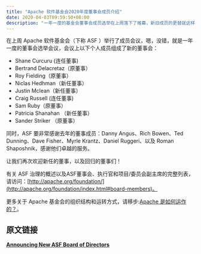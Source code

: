 ```yaml
---
title: "Apache 软件基金会2020年度董事会成员介绍"
date: 2020-04-03T09:59:50+08:00
description: "一年一度的基金会董事会成员选举在上周落下了帷幕，新旧成员的更替就这样更新着，在我们进一步理解 Apache 之前，我们暂时将之视为新闻即可。顺道看下有没有你认识的成员。"
---
```


在上周 Apache 软件基金会（下称 ASF ）举行了成员会议，嗯，没错，就是一年一度的董事会选举会议，会议上以下个人成员组成了新的董事会：

* Shane Curcuru (连任董事)
* Bertrand Delacretaz（原董事）
* Roy Fielding（原董事）
* Niclas Hedhman（新任董事）
* Justin Mclean（新任董事）
* Craig Russell (连任董事)
* Sam Ruby（原董事）
* Patricia Shanahan （新任董事）
* Sander Striker （原董事）

同时，ASF 要非常感谢去年的董事成员：Danny Angus、Rich Bowen、Ted Dunning、Dave Fisher、Myrle Krantz、Daniel Ruggeri、以及 Roman Shaposhnik，感谢他们卓越的服务。

让我们再次欢迎新任的董事，以及回归的董事们！

有关 ASF 治理的概述以及ASF董事会、执行官和项目/委员会副主席的完整列表，请访问：[http://apache.org/foundation/](http://apache.org/foundation/index.html#board-members)。

更多关于 Apache 基金会的组织结构和运转方式，请移步:[Apache 是如何运作的？](http://opensourceway.community/posts/foundation_introduce/how_apache_works/)。

## 原文链接

[**Announcing New ASF Board of Directors**](https://blogs.apache.org/foundation/entry/announcing-new-asf-board-of2)